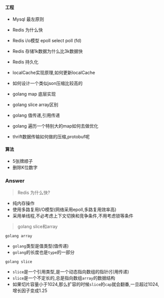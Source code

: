 #### 工程

* Mysql 最左原则
* Redis 为什么快
* Redis i/o模型 epoll select poll (fd)
* Redis 存储1k数据为什么比3k数据快
* Redis 持久化
* localCache实现原理,如何更新localCache
* 如何设计一个类似json压缩比较高的

* golang map 底层实现
* golang slice array区别
* golang 值传递,引用传递
* golang 遍历一个特别大的map如何去做优化

* thrift数据传输如何做的压缩,protobuf呢



#### 算法

* 5张牌顺子
* 删除K位数字









### Answer

> Redis 为什么快?

* 纯内存操作
* 使用多路复用I/O模型(网络采用epoll,多路复用效率高)
* 采用单线程,不必考虑上下文切换和竞争条件,不用考虑锁等条件


> golang slice和array


`golang array`

* `golang`类型是值类型(值传递)
* `golang`的长度也是`type`的一部分



`golang slice`
* `slice`是一个引用类型,是一个动态指向数组的指针(引用传递)
* `slice`是一个不定长的,总是指向数组`array`的数据结构
* 如果切片容量小于1024,那么扩容的时候`slice`的`cap`就会翻番,一旦超过1024,增长因子变成1.25
















